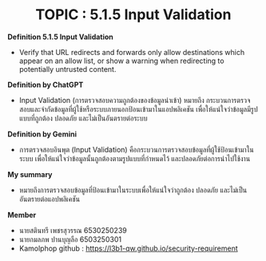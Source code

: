 <center><h1>TOPIC : 5.1.5 Input Validation</h1></center>  

**Definition 5.1.5 Input Validation**

- Verify that URL redirects and forwards only allow destinations which appear
on an allow list, or show a warning when redirecting to potentially untrusted
content.
  
**Definition by ChatGPT**

- Input Validation (การตรวจสอบความถูกต้องของข้อมูลนำเข้า) หมายถึง กระบวนการตรวจสอบและจำกัดข้อมูลที่ผู้ใช้หรือระบบภายนอกป้อนเข้ามาในแอปพลิเคชัน เพื่อให้แน่ใจว่าข้อมูลมีรูปแบบที่ถูกต้อง ปลอดภัย และไม่เป็นอันตรายต่อระบบ

**Definition by Gemini**

- การตรวจสอบอินพุต (Input Validation) คือกระบวนการตรวจสอบข้อมูลที่ผู้ใช้ป้อนเข้ามาในระบบ เพื่อให้แน่ใจว่าข้อมูลนั้นถูกต้องตามรูปแบบที่กำหนดไว้ และปลอดภัยต่อการนำไปใช้งาน

**My summary**

- หมายถึงการตรวจสอบข้อมูลที่ป้อนเข้ามาในระบบเพื่อให้แน่ใจว่าถูกต้อง ปลอดภัย และไม่เป็นอันตรายต่อแอปพลิเคชัน

**Member**

- นายสตินทรี เพชรสุวรรณ 6530250239
- นายกมลภพ ปานบุญลือ 6503250301
- Kamolphop github : https://l3b1-qw.github.io/security-requirement

